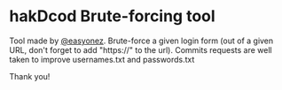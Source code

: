 
# hakDcod Brute-forcing tool

Tool made by [@easyonez](https://www.github.com/easyonez). Brute-force a given login form (out of a given URL, don't forget to add "https://" to the url).
Commits requests are well taken to improve usernames.txt and passwords.txt

Thank you!
